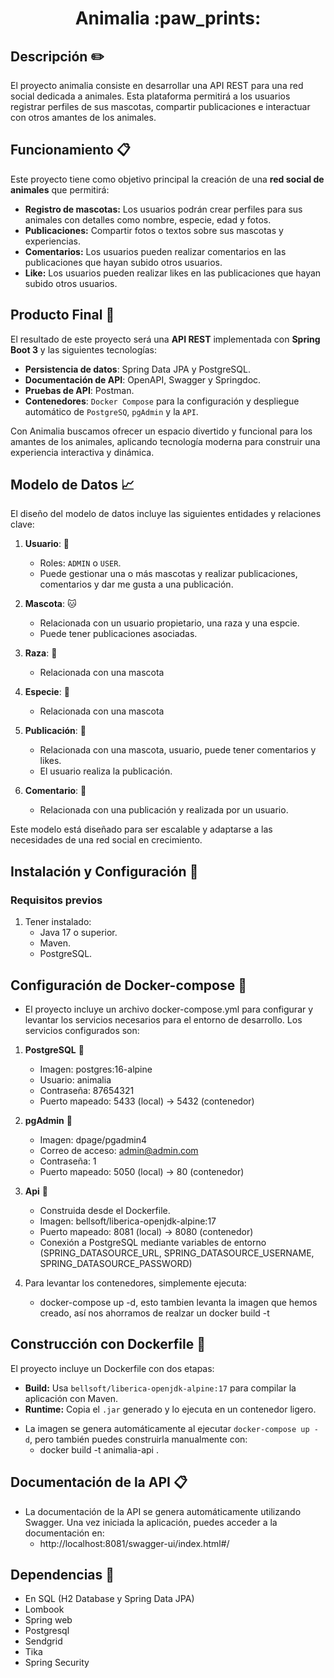 
<h1 align="center">
    Animalia :paw_prints:
</h1>

## Descripción :pencil2:
El proyecto animalia consiste en desarrollar una API REST para una red social dedicada a animales. Esta plataforma permitirá a los usuarios registrar perfiles de sus mascotas, compartir publicaciones e interactuar con otros amantes de los animales.

## Funcionamiento :clipboard:
Este proyecto tiene como objetivo principal la creación de una **red social de animales** que permitirá:
- **Registro de mascotas:** Los usuarios podrán crear perfiles para sus animales con detalles como nombre, especie, edad y fotos.
- **Publicaciones:** Compartir fotos o textos sobre sus mascotas y experiencias.
- **Comentarios:** Los usuarios pueden realizar comentarios en las publicaciones que hayan subido otros usuarios.
- **Like:** Los usuarios pueden realizar likes en las publicaciones que hayan subido otros usuarios.
  
## Producto Final :raised_hands:
El resultado de este proyecto será una **API REST** implementada con **Spring Boot 3** y las siguientes tecnologías:

- **Persistencia de datos**: Spring Data JPA y PostgreSQL.
- **Documentación de API**: OpenAPI, Swagger y Springdoc.
- **Pruebas de API**: Postman.
-  **Contenedores**: `Docker Compose` para la configuración y despliegue automático de `PostgreSQ`, `pgAdmin` y la `API`.

Con Animalia buscamos ofrecer un espacio divertido y funcional para los amantes de los animales, aplicando tecnología moderna para construir una experiencia interactiva y dinámica.


## Modelo de Datos :chart_with_upwards_trend:
El diseño del modelo de datos incluye las siguientes entidades y relaciones clave:

1. **Usuario**: :woman:
   - Roles: `ADMIN` o `USER`.
   - Puede gestionar una o más mascotas y realizar publicaciones, comentarios y dar me gusta a una publicación.

2. **Mascota**: :cat:
   - Relacionada con un usuario propietario, una raza y una espcie.
   - Puede tener publicaciones asociadas.

3. **Raza**: :penguin:
   - Relacionada con una mascota

4. **Especie**: :frog:
   - Relacionada con una mascota

5. **Publicación**: :camera_flash:
   - Relacionada con una mascota, usuario, puede tener comentarios y likes.
   - El usuario realiza la publicación.
     
6. **Comentario**: :speech_balloon:
   - Relacionada con una publicación y realizada por un usuario.

Este modelo está diseñado para ser escalable y adaptarse a las necesidades de una red social en crecimiento.

## Instalación y Configuración :closed_lock_with_key:

### Requisitos previos
1. Tener instalado:
   - Java 17 o superior.
   - Maven.
   - PostgreSQL.
    
## Configuración de Docker-compose :whale:
- El proyecto incluye un archivo docker-compose.yml para configurar y levantar los servicios necesarios para el entorno de desarrollo. Los servicios configurados son:
  
1. **PostgreSQL** :elephant:
   * Imagen: postgres:16-alpine
   * Usuario: animalia
   * Contraseña: 87654321
   * Puerto mapeado: 5433 (local) → 5432 (contenedor)
  
2. **pgAdmin** :elephant:
   * Imagen: dpage/pgadmin4
   * Correo de acceso: admin@admin.com
   * Contraseña: 1
   * Puerto mapeado: 5050 (local) → 80 (contenedor)
  
3. **Api** :elephant:
   * Construida desde el Dockerfile.
   * Imagen: bellsoft/liberica-openjdk-alpine:17
   * Puerto mapeado: 8081 (local) → 8080 (contenedor)
   * Conexión a PostgreSQL mediante variables de entorno (SPRING_DATASOURCE_URL, SPRING_DATASOURCE_USERNAME, SPRING_DATASOURCE_PASSWORD)
  
4. Para levantar los contenedores, simplemente ejecuta:
   - docker-compose up -d, esto tambien levanta la imagen que hemos creado, así nos ahorramos de realzar un docker build -t

## Construcción con Dockerfile :hammer:
El proyecto incluye un Dockerfile con dos etapas:
  * **Build:** Usa `bellsoft/liberica-openjdk-alpine:17` para compilar la aplicación con Maven.
  * **Runtime:** Copia el `.jar` generado y lo ejecuta en un contenedor ligero.
- La imagen se genera automáticamente al ejecutar `docker-compose up -d`, pero también puedes construirla manualmente con:
  * docker build -t animalia-api .

## Documentación de la API  :clipboard:
* La documentación de la API se genera automáticamente utilizando Swagger. Una vez iniciada la aplicación, puedes acceder a la documentación en:
   * http://localhost:8081/swagger-ui/index.html#/
 
## Dependencias :pencil:
   * En SQL (H2 Database y Spring Data JPA)
   * Lombook
   * Spring web
   * Postgresql
   * Sendgrid
   * Tika
   * Spring Security
